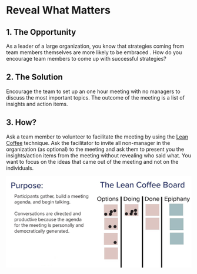 # Reveal What Matters

## 1. The Opportunity
As a leader of a large organization, you know that strategies coming from team members themselves are more likely to be embraced .  How do you encourage team members to come up with successful strategies?

## 2. The Solution
Encourage the team to set up an one hour meeting with no managers to discuss the most important topics. The outcome of the meeting is a list of insights and action items.

## 3. How?
Ask a team member to volunteer to facilitate the meeting by using the [Lean Coffee](https://hohmannchris.wordpress.com/2017/06/28/what-is-lean-coffee/) technique. Ask the facilitator to invite all non-manager in the organization (as optional) to the meeting and ask them to present you the insights/action items from the meeting without revealing who said what. You want to focus on the ideas that came out of the meeting and not on the individuals.

![lean coffee](lean-coffee.jpg)
